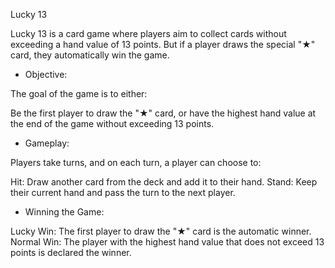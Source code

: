 Lucky 13

Lucky 13 is a card game where players aim to collect cards without exceeding a hand value of 13 points. 
But if a player draws the special "★" card, they automatically win the game.


- Objective:

The goal of the game is to either:

Be the first player to draw the "★" card, or have the highest hand value at the end of the game without exceeding 13 points.


- Gameplay:

Players take turns, and on each turn, a player can choose to:

Hit: Draw another card from the deck and add it to their hand.
Stand: Keep their current hand and pass the turn to the next player.


- Winning the Game:

Lucky Win: The first player to draw the "★" card is the automatic winner.
Normal Win: The player with the highest hand value that does not exceed 13 points is declared the winner.